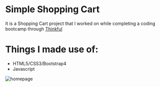 # Simple Shopping Cart

It is a Shopping Cart project that I worked on while completing a coding bootcamp through [Thinkful](https://www.thinkful.com/)

# Things I made use of:

* HTML5/CSS3/Bootstrap4
* Javascript


![homepage](https://user-images.githubusercontent.com/71743844/148708335-a2c30a1e-cc37-4d0e-af28-ba2623b04e87.png)
